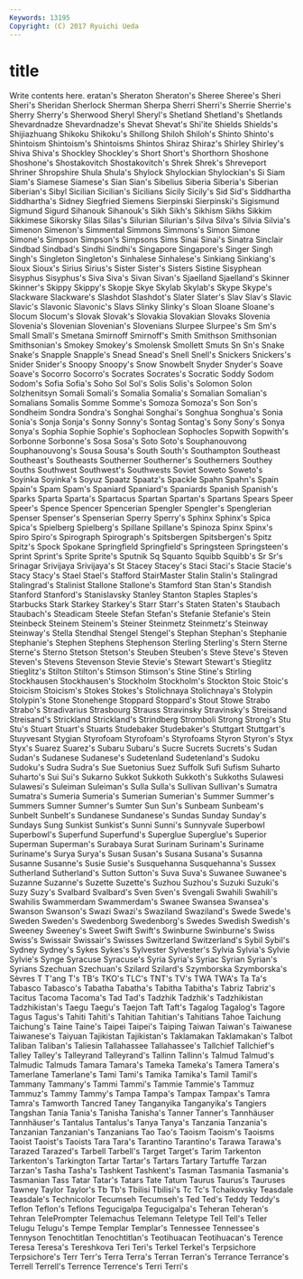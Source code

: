```yaml
---
Keywords: 13195 
Copyright: (C) 2017 Ryuichi Ueda
---
```


# title

Write contents here.
eratan's Sheraton
Sheraton's Sheree Sheree's Sheri Sheri's Sheridan Sherlock Sherman Sherpa Sherri
Sherri's Sherrie Sherrie's Sherry Sherry's Sherwood Sheryl Sheryl's Shetland Shetland's
Shetlands Shevardnadze Shevardnadze's Shevat Shevat's Shi'ite Shields Shields's Shijiazhuang Shikoku
Shikoku's Shillong Shiloh Shiloh's Shinto Shinto's Shintoism Shintoism's Shintoisms Shintos
Shiraz Shiraz's Shirley Shirley's Shiva Shiva's Shockley Shockley's Short Short's
Shorthorn Shoshone Shoshone's Shostakovitch Shostakovitch's Shrek Shrek's Shreveport Shriner Shropshire
Shula Shula's Shylock Shylockian Shylockian's Si Siam Siam's Siamese Siamese's
Sian Sian's Sibelius Siberia Siberia's Siberian Siberian's Sibyl Sicilian Sicilian's
Sicilians Sicily Sicily's Sid Sid's Siddhartha Siddhartha's Sidney Siegfried Siemens
Sierpinski Sierpinski's Sigismund Sigmund Sigurd Sihanouk Sihanouk's Sikh Sikh's Sikhism
Sikhs Sikkim Sikkimese Sikorsky Silas Silas's Silurian Silurian's Silva Silva's
Silvia Silvia's Simenon Simenon's Simmental Simmons Simmons's Simon Simone Simone's
Simpson Simpson's Simpsons Sims Sinai Sinai's Sinatra Sinclair Sindbad Sindbad's
Sindhi Sindhi's Singapore Singapore's Singer Singh Singh's Singleton Singleton's Sinhalese
Sinhalese's Sinkiang Sinkiang's Sioux Sioux's Sirius Sirius's Sister Sister's Sisters
Sistine Sisyphean Sisyphus Sisyphus's Siva Siva's Sivan Sivan's Sjaelland Sjaelland's
Skinner Skinner's Skippy Skippy's Skopje Skye Skylab Skylab's Skype Skype's
Slackware Slackware's Slashdot Slashdot's Slater Slater's Slav Slav's Slavic Slavic's
Slavonic Slavonic's Slavs Slinky Slinky's Sloan Sloane Sloane's Slocum Slocum's
Slovak Slovak's Slovakia Slovakian Slovaks Slovenia Slovenia's Slovenian Slovenian's Slovenians
Slurpee Slurpee's Sm Sm's Small Small's Smetana Smirnoff Smirnoff's Smith
Smithson Smithsonian Smithsonian's Smokey Smokey's Smolensk Smollett Smuts Sn Sn's
Snake Snake's Snapple Snapple's Snead Snead's Snell Snell's Snickers Snickers's
Snider Snider's Snoopy Snoopy's Snow Snowbelt Snyder Snyder's Soave Soave's
Socorro Socorro's Socrates Socrates's Socratic Soddy Sodom Sodom's Sofia Sofia's
Soho Sol Sol's Solis Solis's Solomon Solon Solzhenitsyn Somali Somali's
Somalia Somalia's Somalian Somalian's Somalians Somalis Somme Somme's Somoza Somoza's
Son Son's Sondheim Sondra Sondra's Songhai Songhai's Songhua Songhua's Sonia
Sonia's Sonja Sonja's Sonny Sonny's Sontag Sontag's Sony Sony's Sonya
Sonya's Sophia Sophie Sophie's Sophoclean Sophocles Sopwith Sopwith's Sorbonne Sorbonne's
Sosa Sosa's Soto Soto's Souphanouvong Souphanouvong's Sousa Sousa's South South's
Southampton Southeast Southeast's Southeasts Southerner Southerner's Southerners Southey Souths Southwest
Southwest's Southwests Soviet Soweto Soweto's Soyinka Soyinka's Soyuz Spaatz Spaatz's
Spackle Spahn Spahn's Spain Spain's Spam Spam's Spaniard Spaniard's Spaniards
Spanish Spanish's Sparks Sparta Sparta's Spartacus Spartan Spartan's Spartans Spears
Speer Speer's Spence Spencer Spencerian Spengler Spengler's Spenglerian Spenser Spenser's
Spenserian Sperry Sperry's Sphinx Sphinx's Spica Spica's Spielberg Spielberg's Spillane
Spillane's Spinoza Spinx Spinx's Spiro Spiro's Spirograph Spirograph's Spitsbergen Spitsbergen's
Spitz Spitz's Spock Spokane Springfield Springfield's Springsteen Springsteen's Sprint Sprint's
Sprite Sprite's Sputnik Sq Squanto Squibb Squibb's Sr Sr's Srinagar
Srivijaya Srivijaya's St Stacey Stacey's Staci Staci's Stacie Stacie's Stacy
Stacy's Stael Stael's Stafford StairMaster Stalin Stalin's Stalingrad Stalingrad's Stalinist
Stallone Stallone's Stamford Stan Stan's Standish Stanford Stanford's Stanislavsky Stanley
Stanton Staples Staples's Starbucks Stark Starkey Starkey's Starr Starr's Staten
Staten's Staubach Staubach's Steadicam Steele Stefan Stefan's Stefanie Stefanie's Stein
Steinbeck Steinem Steinem's Steiner Steinmetz Steinmetz's Steinway Steinway's Stella Stendhal
Stengel Stengel's Stephan Stephan's Stephanie Stephanie's Stephen Stephens Stephenson Sterling
Sterling's Stern Sterne Sterne's Sterno Stetson Stetson's Steuben Steuben's Steve
Steve's Steven Steven's Stevens Stevenson Stevie Stevie's Stewart Stewart's Stieglitz
Stieglitz's Stilton Stilton's Stimson Stimson's Stine Stine's Stirling Stockhausen Stockhausen's
Stockholm Stockholm's Stockton Stoic Stoic's Stoicism Stoicism's Stokes Stokes's Stolichnaya
Stolichnaya's Stolypin Stolypin's Stone Stonehenge Stoppard Stoppard's Stout Stowe Strabo
Strabo's Stradivarius Strasbourg Strauss Stravinsky Stravinsky's Streisand Streisand's Strickland Strickland's
Strindberg Stromboli Strong Strong's Stu Stu's Stuart Stuart's Stuarts Studebaker
Studebaker's Stuttgart Stuttgart's Stuyvesant Stygian Styrofoam Styrofoam's Styrofoams Styron Styron's
Styx Styx's Suarez Suarez's Subaru Subaru's Sucre Sucrets Sucrets's Sudan
Sudan's Sudanese Sudanese's Sudetenland Sudetenland's Sudoku Sudoku's Sudra Sudra's Sue
Suetonius Suez Suffolk Sufi Sufism Suharto Suharto's Sui Sui's Sukarno
Sukkot Sukkoth Sukkoth's Sukkoths Sulawesi Sulawesi's Suleiman Suleiman's Sulla Sulla's
Sullivan Sullivan's Sumatra Sumatra's Sumeria Sumeria's Sumerian Sumerian's Summer Summer's
Summers Sumner Sumner's Sumter Sun Sun's Sunbeam Sunbeam's Sunbelt Sunbelt's
Sundanese Sundanese's Sundas Sunday Sunday's Sundays Sung Sunkist Sunkist's Sunni
Sunni's Sunnyvale Superbowl Superbowl's Superfund Superfund's Superglue Superglue's Superior Superman
Superman's Surabaya Surat Surinam Surinam's Suriname Suriname's Surya Surya's Susan
Susan's Susana Susana's Susanna Susanne Susanne's Susie Susie's Susquehanna Susquehanna's
Sussex Sutherland Sutherland's Sutton Sutton's Suva Suva's Suwanee Suwanee's Suzanne
Suzanne's Suzette Suzette's Suzhou Suzhou's Suzuki Suzuki's Suzy Suzy's Svalbard
Svalbard's Sven Sven's Svengali Swahili Swahili's Swahilis Swammerdam Swammerdam's Swanee
Swansea Swansea's Swanson Swanson's Swazi Swazi's Swaziland Swaziland's Swede Swede's
Sweden Sweden's Swedenborg Swedenborg's Swedes Swedish Swedish's Sweeney Sweeney's Sweet
Swift Swift's Swinburne Swinburne's Swiss Swiss's Swissair Swissair's Swisses Switzerland
Switzerland's Sybil Sybil's Sydney Sydney's Sykes Sykes's Sylvester Sylvester's Sylvia
Sylvia's Sylvie Sylvie's Synge Syracuse Syracuse's Syria Syria's Syriac Syrian
Syrian's Syrians Szechuan Szechuan's Szilard Szilard's Szymborska Szymborska's Sèvres T
T'ang T's TB's TKO's TLC's TNT's TV's TWA TWA's Ta
Ta's Tabasco Tabasco's Tabatha Tabatha's Tabitha Tabitha's Tabriz Tabriz's Tacitus
Tacoma Tacoma's Tad Tad's Tadzhik Tadzhik's Tadzhikistan Tadzhikistan's Taegu Taegu's
Taejon Taft Taft's Tagalog Tagalog's Tagore Tagus Tagus's Tahiti Tahiti's
Tahitian Tahitian's Tahitians Tahoe Taichung Taichung's Taine Taine's Taipei Taipei's
Taiping Taiwan Taiwan's Taiwanese Taiwanese's Taiyuan Tajikistan Tajikistan's Taklamakan Taklamakan's
Talbot Taliban Taliban's Taliesin Tallahassee Tallahassee's Tallchief Tallchief's Talley Talley's
Talleyrand Talleyrand's Tallinn Tallinn's Talmud Talmud's Talmudic Talmuds Tamara Tamara's
Tameka Tameka's Tamera Tamera's Tamerlane Tamerlane's Tami Tami's Tamika Tamika's
Tamil Tamil's Tammany Tammany's Tammi Tammi's Tammie Tammie's Tammuz Tammuz's
Tammy Tammy's Tampa Tampa's Tampax Tampax's Tamra Tamra's Tamworth Tancred
Taney Tanganyika Tanganyika's Tangiers Tangshan Tania Tania's Tanisha Tanisha's Tanner
Tanner's Tannhäuser Tannhäuser's Tantalus Tantalus's Tanya Tanya's Tanzania Tanzania's Tanzanian
Tanzanian's Tanzanians Tao Tao's Taoism Taoism's Taoisms Taoist Taoist's Taoists
Tara Tara's Tarantino Tarantino's Tarawa Tarawa's Tarazed Tarazed's Tarbell Tarbell's
Target Target's Tarim Tarkenton Tarkenton's Tarkington Tartar Tartar's Tartars Tartary
Tartuffe Tarzan Tarzan's Tasha Tasha's Tashkent Tashkent's Tasman Tasmania Tasmania's
Tasmanian Tass Tatar Tatar's Tatars Tate Tatum Taurus Taurus's Tauruses
Tawney Taylor Taylor's Tb Tb's Tbilisi Tbilisi's Tc Tc's Tchaikovsky
Teasdale Teasdale's Technicolor Tecumseh Tecumseh's Ted Ted's Teddy Teddy's Teflon
Teflon's Teflons Tegucigalpa Tegucigalpa's Teheran Teheran's Tehran TelePrompter Telemachus Telemann
Teletype Tell Tell's Teller Telugu Telugu's Tempe Templar Templar's Tennessee
Tennessee's Tennyson Tenochtitlan Tenochtitlan's Teotihuacan Teotihuacan's Terence Teresa Teresa's Tereshkova
Teri Teri's Terkel Terkel's Terpsichore Terpsichore's Terr Terr's Terra Terra's
Terran Terran's Terrance Terrance's Terrell Terrell's Terrence Terrence's Terri Terri's
